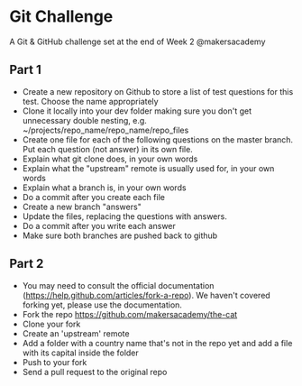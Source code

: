 Git Challenge
=============

A Git & GitHub challenge set at the end of Week 2 @makersacademy

Part 1
------
* Create a new repository on Github to store a list of test questions for this test. Choose the name appropriately
* Clone it locally into your dev folder making sure you don't get unnecessary double nesting, e.g. ~/projects/repo_name/repo_name/repo_files
* Create one file for each of the following questions on the master branch. Put each question (not answer) in its own file.
* Explain what git clone does, in your own words
* Explain what the "upstream" remote is usually used for, in your own words
* Explain what a branch is, in your own words
* Do a commit after you create each file
* Create a new branch "answers"
* Update the files, replacing the questions with answers.
* Do a commit after you write each answer
* Make sure both branches are pushed back to github

Part 2
------
* You may need to consult the official documentation (https://help.github.com/articles/fork-a-repo). We haven't covered forking yet, please use the documentation.
* Fork the repo https://github.com/makersacademy/the-cat
* Clone your fork 
* Create an 'upstream' remote
* Add a folder with a country name that's not in the repo yet and add a file with its capital inside the folder
* Push to your fork
* Send a pull request to the original repo
